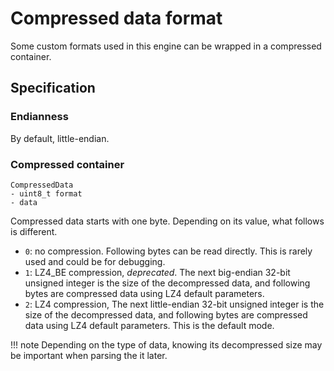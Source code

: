 Compressed data format
========================

Some custom formats used in this engine can be wrapped in a compressed container.

Specification
----------------

### Endianness

By default, little-endian.

### Compressed container

```
CompressedData
- uint8_t format
- data
```

Compressed data starts with one byte. Depending on its value, what follows is different.

- `0`: no compression. Following bytes can be read directly. This is rarely used and could be for debugging.
- `1`: LZ4_BE compression, *deprecated*. The next big-endian 32-bit unsigned integer is the size of the decompressed data, and following bytes are compressed data using LZ4 default parameters.
- `2`: LZ4 compression, The next little-endian 32-bit unsigned integer is the size of the decompressed data, and following bytes are compressed data using LZ4 default parameters. This is the default mode.

!!! note
    Depending on the type of data, knowing its decompressed size may be important when parsing the it later.

